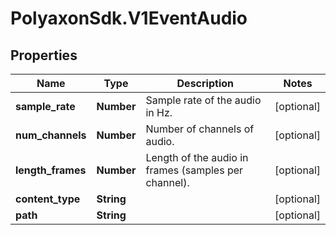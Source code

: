 # PolyaxonSdk.V1EventAudio

## Properties

Name | Type | Description | Notes
------------ | ------------- | ------------- | -------------
**sample_rate** | **Number** | Sample rate of the audio in Hz. | [optional] 
**num_channels** | **Number** | Number of channels of audio. | [optional] 
**length_frames** | **Number** | Length of the audio in frames (samples per channel). | [optional] 
**content_type** | **String** |  | [optional] 
**path** | **String** |  | [optional] 


